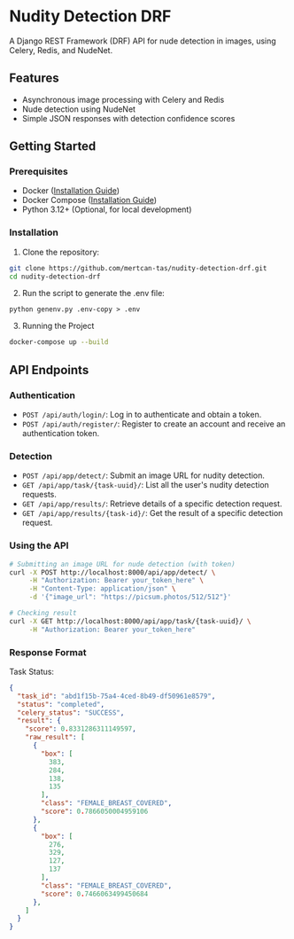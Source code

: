 # Nudity Detection DRF 

A Django REST Framework (DRF) API for nude detection in images, using Celery, Redis, and NudeNet.


## Features

- Asynchronous image processing with Celery and Redis
- Nude detection using NudeNet
- Simple JSON responses with detection confidence scores

## Getting Started

### Prerequisites
- Docker ([Installation Guide](https://docs.docker.com/engine/install/))
- Docker Compose ([Installation Guide](https://docs.docker.com/compose/install/))
- Python 3.12+ (Optional, for local development)

### Installation

1. Clone the repository:

```bash
git clone https://github.com/mertcan-tas/nudity-detection-drf.git
cd nudity-detection-drf
```


2. Run the script to generate the .env file:

```
python genenv.py .env-copy > .env
```

3. Running the Project

```bash
docker-compose up --build
```

## API Endpoints

### Authentication

- `POST /api/auth/login/`: Log in to authenticate and obtain a token.
- `POST /api/auth/register/`: Register to create an account and receive an authentication token.

### Detection

- `POST /api/app/detect/`: Submit an image URL for nudity detection.
- `GET /api/app/task/{task-uuid}/`: List all the user's nudity detection requests.
- `GET /api/app/results/`: Retrieve details of a specific detection request.
- `GET /api/app/results/{task-id}/`: Get the result of a specific detection request.

### Using the API

```bash
# Submitting an image URL for nude detection (with token)
curl -X POST http://localhost:8000/api/app/detect/ \
     -H "Authorization: Bearer your_token_here" \
     -H "Content-Type: application/json" \
     -d '{"image_url": "https://picsum.photos/512/512"}'

# Checking result
curl -X GET http://localhost:8000/api/app/task/{task-uuid}/ \
     -H "Authorization: Bearer your_token_here"
```

### Response Format

Task Status:
```json
{
  "task_id": "abd1f15b-75a4-4ced-8b49-df50961e8579",
  "status": "completed",
  "celery_status": "SUCCESS",
  "result": {
    "score": 0.8331286311149597,
    "raw_result": [
      {
        "box": [
          383,
          284,
          138,
          135
        ],
        "class": "FEMALE_BREAST_COVERED",
        "score": 0.7866050004959106
      },
      {
        "box": [
          276,
          329,
          127,
          137
        ],
        "class": "FEMALE_BREAST_COVERED",
        "score": 0.7466063499450684
      },
    ]
  }
}
```
